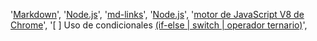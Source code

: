   '[Markdown](https://es.wikipedia.org/wiki/Markdown)',
  '[Node.js](https://nodejs.org/ap37rnxeu3829?i/path.html)',
  '[md-links](https://user-images.githubusercontent.com/110297/42118443-b7a5f1f0-7bc8-11e8-96ad-9cc5593715a6.jpg)',
  '[Node.js](https://nodejs.org/es/)',
  '[motor de JavaScript V8 de Chrome](https://developers.google.com/v8/)',
  '[ ] Uso de condicionales [(if-else | switch | operador ternario)](https://developer.mozilla.org/es/docs/Learn/JavaScript/Building_blocks/conditionals)',